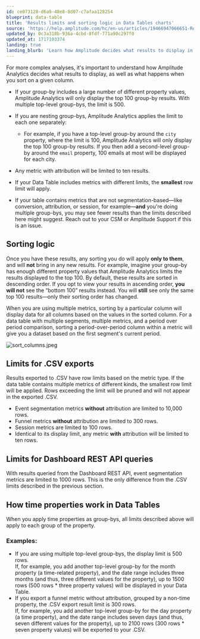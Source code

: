 ```yaml
---
id: ce073128-d6a9-48e8-8d07-c7afaa128254
blueprint: data-table
title: 'Results limits and sorting logic in Data Tables charts'
source: 'https://help.amplitude.com/hc/en-us/articles/19466947066651-Results-limits-and-sorting-logic-in-Data-Tables-charts'
updated_by: 0c3a318b-936a-4cbd-8fdf-771a90c297f0
updated_at: 1717103374
landing: true
landing_blurb: 'Learn how Amplitude decides what results to display in a Data Table chart'
---
```

For more complex analyses, it's important to understand how Amplitude Analytics decides what results to display, as well as what happens when you sort on a given column.

* If your group-by includes a large number of different property values, Amplitude Analytics will only display the top 100 group-by results. With multiple top-level group-bys, the limit is 500.
* If you are nesting group-bys, Amplitude Analytics applies the limit to each one separately:  

	* For example, if you have a top-level group-by around the `city` property, where the limit is 100, Amplitude Analytics will only display the top 100 group-by results. If you then add a second-level group-by around the `email` property, 100 emails at most will be displayed for each city.
* Any metric with attribution will be limited to ten results.
* If your Data Table includes metrics with different limits, the **smallest** row limit will apply.
* If your table contains metrics that are not segmentation-based—like conversion, attribution, or session, for example—**and** you're doing multiple group-bys, you may see fewer results than the limits described here might suggest. Reach out to your CSM or Amplitude Support if this is an issue.

## Sorting logic

Once you have these results, any sorting you do will apply **only to them**, and will **not** bring in any new results. For example, imagine your group-by has enough different property values that Amplitude Analytics limits the results displayed to the top 100. By default, these results are sorted in descending order. If you opt to view your results in ascending order, **you will not** see the “bottom 100” results instead. You will **still** see only the same top 100 results—only their sorting order has changed.

When you are using multiple metrics, sorting by a particular column will display data for all columns based on the values in the sorted column. For a data table with multiple segments, multiple metrics, and a period over period comparison, sorting a period-over-period column within a metric will give you a dataset based on the first segment's current period.

![sort_columns.jpeg](/output/img/data-tables/sort-columns-jpeg.jpeg)

## Limits for .CSV exports

Results exported to .CSV have row limits based on the metric type. If the data table contains multiple metrics of different kinds, the smallest row limit will be applied. Rows exceeding the limit will be pruned and will not appear in the exported .CSV.

* Event segmentation metrics **without** attribution are limited to 10,000 rows.
* Funnel metrics **without** attribution are limited to 300 rows.
* Session metrics are limited to 100 rows.
* Identical to its display limit, any metric **with** attribution will be limited to ten rows.

## Limits for Dashboard REST API queries

With results queried from the Dashboard REST API, event segmentation metrics are limited to 1000 rows. This is the only difference from the .CSV limits described in the previous section.

## How time properties work in Data Tables

When you apply time properties as group-bys, all limits described above will apply to each group of the property.

### Examples:

* If you are using multiple top-level group-bys, the display limit is 500 rows.   
If, for example, you add another top-level group-by for the month property (a time-related property), and the date range includes three months (and thus, three different values for the property), up to 1500 rows (500 rows \* three property values) will be displayed in your Data Table.
* If you export a funnel metric without attribution, grouped by a non-time property, the .CSV export result limit is 300 rows.   
If, for example, you add another top-level group-by for the day property (a time property), and the date range includes seven days (and thus, seven different values for the property), up to 2100 rows (300 rows \* seven property values) will be exported to your .CSV.